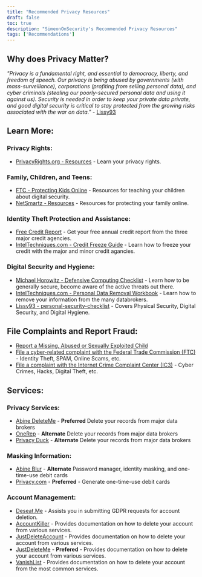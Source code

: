 ```yaml
---
title: "Recommended Privacy Resources"
draft: false
toc: true
description: "SimeonOnSecurity's Recommended Privacy Resources"
tags: ['Recommendations']
---
```


## Why does Privacy Matter?
*"Privacy is a fundamental right, and essential to democracy, liberty, and freedom of speech. Our privacy is being abused by governments (with mass-surveillance), corporations (profiting from selling personal data), and cyber criminals (stealing our poorly-secured personal data and using it against us). Security is needed in order to keep your private data private, and good digital security is critical to stay protected from the growing risks associated with the war on data."* - [Lissy93](https://github.com/Lissy93/personal-security-checklist/blob/master/0_Why_It_Matters.md)

## Learn More:
### Privacy Rights:
- [PrivacyRights.org - Resources](https://privacyrights.org/resources) - Learn your privacy rights.

### Family, Children, and Teens:
- [FTC - Protecting Kids Online](https://www.consumer.ftc.gov/topics/protecting-kids-online) - Resources for teaching your children about digital security.
- [NetSmartz - Resources](https://www.missingkids.org/netsmartz/resources) - Resources for protecting your family online.

### Identity Theft Protection and Assistance:
- [Free Credit Report](https://www.annualcreditreport.com/index.action) - Get your free annual credit report from the three major credit agencies.
- [IntelTechniques.com - Credit Freeze Guide](https://inteltechniques.com/data/workbook.pdf) - Learn how to freeze your credit with the major and minor credit agancies.

### Digital Security and Hygiene:
- [Michael Horowitz - Defensive Computing Checklist](https://defensivecomputingchecklist.com/) - Learn how to be generally secure, become aware of the active threats out there.
- [IntelTechniques.com - Personal Data Removal Workbook](https://inteltechniques.com/data/workbook.pdf) - Learn how to remove your information from the many databrokers.
- [Lissy93 - personal-security-checklist](https://github.com/Lissy93/personal-security-checklist) - Covers Physical Security, Digital Security, and Digital Hygiene.

## File Complaints and Report Fraud:
- [Report a Missing, Abused or Sexually Exploited Child](http://www.missingkids.com/Report)
- [File a cyber-related complaint with the Federal Trade Commission (FTC)](https://www.ftccomplaintassistant.gov/#&panel1-1) - Identity Theft, SPAM, Online Scams, etc.
- [File a complaint with the Internet Crime Complaint Center (IC3)](https://complaint.ic3.gov/default.aspx?) - Cyber Crimes, Hacks, Digital Theft, etc.

## Services:
### Privacy Services:
- [Abine DeleteMe](https://joindeleteme.com/refer?coupon=RFR-40867-7DWHR4) - **Preferred** Delete your records from major data brokers
- [OneRep](https://onerep.com) - **Alternate** Delete your records from major data brokers
- [Privacy Duck](https://www.privacyduck.com/) - **Alternate** Delete your records from major data brokers

### Masking Information:
- [Abine Blur](https://dnt.abine.com/#/ref_register/pC8ZbvQtt) - **Alternate** Password manager, identity masking, and one-time-use debit cards
- [Privacy.com](https://privacy.com/join/SU86Y) - **Preferred** - Generate one-time-use debit cards

### Account Management:
- [Deseat.Me](https://app.deseat.me) - Assists you in submitting GDPR requests for account deletion.
- [AccountKiller](https://www.accountkiller.com/en) - Provides documentation on how to delete your account from various services.
- [JustDeleteAccount](https://www.justdeleteaccount.com/) - Provides documentation on how to delete your account from various services.
- [JustDeleteMe](https://justdeleteme.xyz/) - **Prefered** - Provides documentation on how to delete your account from various services.
- [VanishList](https://vanishlist.ml/) - Provides documentation on how to delete your account from the most common services.


